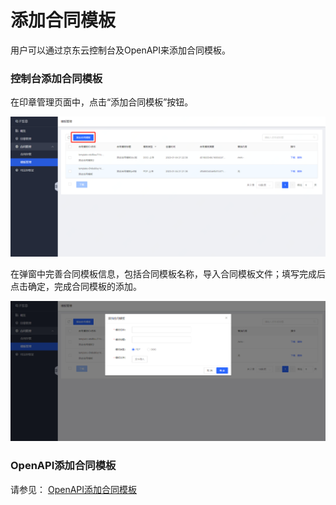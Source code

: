 # 添加合同模板

用户可以通过京东云控制台及OpenAPI来添加合同模板。

### 控制台添加合同模板

在印章管理页面中，点击“添加合同模板”按钮。

![合同模板添加.png](/image/Electronic-Signature/合同模板添加new.png)

在弹窗中完善合同模板信息，包括合同模板名称，导入合同模板文件；填写完成后点击确定，完成合同模板的添加。

![完善合同模板信息.png](/image/Electronic-Signature/完善合同模板信息new.jpg)

### OpenAPI添加合同模板

请参见： [OpenAPI添加合同模板](/API/Electronic-Signature/Template-Management/uploadTemplate.md)
